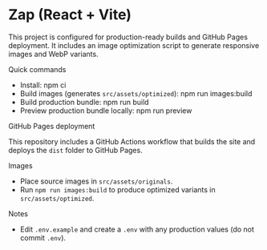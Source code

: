 # Zap (React + Vite)

This project is configured for production-ready builds and GitHub Pages deployment. It includes an image optimization script to generate responsive images and WebP variants.

Quick commands

- Install:
  npm ci
- Build images (generates `src/assets/optimized`):
  npm run images:build
- Build production bundle:
  npm run build
- Preview production bundle locally:
  npm run preview

GitHub Pages deployment

This repository includes a GitHub Actions workflow that builds the site and deploys the `dist` folder to GitHub Pages.

Images

- Place source images in `src/assets/originals`.
- Run `npm run images:build` to produce optimized variants in `src/assets/optimized`.

Notes

- Edit `.env.example` and create a `.env` with any production values (do not commit `.env`).
